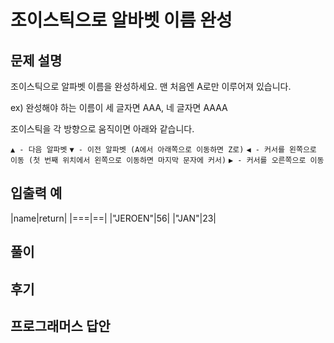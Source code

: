 # 조이스틱으로 알바벳 이름 완성

## 문제 설명
조이스틱으로 알파벳 이름을 완성하세요. 맨 처음엔 A로만 이루어져 있습니다.

ex) 완성해야 하는 이름이 세 글자면 AAA, 네 글자면 AAAA

조이스틱을 각 방향으로 움직이면 아래와 같습니다.

`▲ - 다음 알파벳`
`▼ - 이전 알파벳 (A에서 아래쪽으로 이동하면 Z로)`
`◀ - 커서를 왼쪽으로 이동 (첫 번째 위치에서 왼쪽으로 이동하면 마지막 문자에 커서)`
`▶ - 커서를 오른쪽으로 이동`

## 입출력 예
|name|return|
|===|==|
|"JEROEN"|56|
|"JAN"|23|

## 풀이



## 후기


## 프로그래머스 답안


